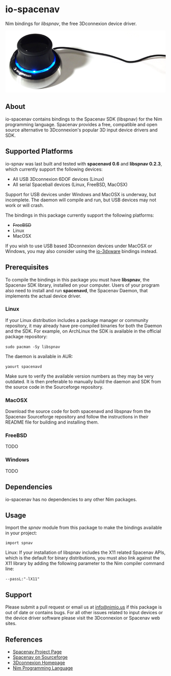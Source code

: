 # io-spacenav
Nim bindings for *libspnav*, the free 3Dconnexion device driver.

![io-spacenav Logo](logo.png)

## About

io-spacenav contains bindings to the Spacenav SDK (libspnav) for the Nim
programming language. Spacenav provides a free, compatible and open source
alternative to 3Dconnexion's popular 3D input device drivers and SDK.


## Supported Platforms

io-spnav was last built and tested with **spacenavd 0.6** and **libspnav 0.2.3**,
which currently support the following devices:

- All USB 3Dconnexion 6DOF devices (Linux)
- All serial Spaceball devices (Linux, FreeBSD, MacOSX)

Support for USB devices under Windows and MacOSX is underway, but incomplete.
The daemon will compile and run, but USB devices may not work or will crash.

The bindings in this package currently support the following platforms:

- ~~FreeBSD~~
- Linux
- MacOSX

If you wish to use USB based 3Dconnexion devices under MacOSX or Windows, you
may also consider using the [io-3dxware](https://github.com/nimious/io-3dxware)
bindings instead.


## Prerequisites

To compile the bindings in this package you must have **libspnav**, the Spacenav
SDK library, installed on your computer. Users of your program also need to
install and run **spacenavd**, the Spacenav Daemon, that implements the actual
device driver.

### Linux

If your Linux distribution includes a package manager or community repository,
it may already have pre-compiled binaries for both the Daemon and the SDK. For
example, on ArchLinux the SDK is available in the official package repository:

`sudo pacman -Sy libspnav`

The daemon is available in AUR:

`yaourt spacenavd`

Make sure to verify the available version numbers as they may be very outdated.
It is then preferable to manually build the daemon and SDK from the source code
in the Sourceforge repository.

### MacOSX

Download the source code for both spacenavd and libspnav from the Spacenav
Sourceforge repository and follow the instructions in their README file for
building and installing them.

### FreeBSD

TODO

### Windows

TODO


## Dependencies

io-spacenav has no dependencies to any other Nim packages.


## Usage

Import the *spnav* module from this package to make the bindings available in
your project:

```nimrod
import spnav
```

Linux: If your installation of libspnav includes the X11 related Spacenav APIs,
which is the default for binary distributions, you must also link against the
X11 library by adding the following parameter to the Nim compiler command line:

`--passL:"-lX11"`


## Support

Please submit a pull request or email us at info@nimio.us if this package is out
of date or contains bugs. For all other issues related to input devices or the
device driver software please visit the 3Dconnexion or Spacenav web sites.


## References

* [Spacenav Project Page](http://spacenav.sourceforge.net/)
* [Spacenav on Sourceforge](http://sourceforge.net/projects/spacenav/)
* [3Dconnexion Homepage](http://www.3dconnexion.com/i)
* [Nim Programming Language](http://nim-lang.org/)
